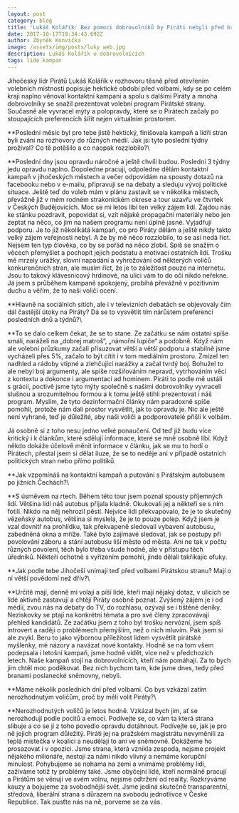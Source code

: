 ```yaml
---
layout: post
category: blog
title: 'Lukáš Kolářík: Bez pomoci dobrovolníků by Piráti nebyli před branami sněmovny'
date: 2017-10-17T19:34:43.692Z
author: Zbyněk Konvička
image: /assets/img/posts/luky web.jpg
description: Lukáš Kolářík o dobrovolnících
tags: lide kampan
---
```

Jihočeský lídr Pirátů Lukáš Kolářík v rozhovoru
těsně před otevřením volebních místností popisuje hektické období před volbami,
kdy se po celém kraji naplno věnoval kontaktní kampani a spolu s dalšími
Piráty a mnoha dobrovolníky se snažil prezentovat volební program Pirátské
strany. Současně ale vyvracel mýty a polopravdy, které se o Pirátech začaly po
stoupajících preferencích šířit nejen virtuálním prostorem.

**Poslední
měsíc byl pro tebe jistě hektický, finišovala kampaň a lídři stran byli zváni
na rozhovory do různých médií. Jak jsi tyto poslední týdny prožíval? Co tě
potěšilo a co naopak rozzlobilo?\

**Poslední
dny jsou opravdu náročné a ještě chvíli budou. Poslední 3 týdny jedu opravdu
naplno. Dopoledne pracuji, odpoledne dělám kontaktní kampaň v jihočeských
městech a večer odpovídám na spousty dotazů na facebooku nebo v e-mailu,
připravuji se na debaty a sleduju vývoj politické situace. Ještě teď do voleb
mám v plánu zastavit se v několika městech, převážně již v mém
rodném strakonickém okrese a tour uzavřu ve čtvrtek v Českých Budějovicích.
Moc se mi letos líbí ten velký zájem lidí. Zajdou nás ke stánku pozdravit,
popovídat si, vzít nějaké propagační materiály nebo jen zeptat na něco, co jim
na našem programu není úplně jasné. Vyjadřují podporu. Je to již několikátá
kampaň, co pro Piráty dělám a ještě nikdy takto velký zájem veřejnosti nebyl. A
že by mě něco rozzlobilo, to se asi nedá říct. Nejsem ten typ člověka, co by se
pořád na něco zlobil. Spíš se snažím o věcech přemýšlet a pochopit jejich
podstatu a motivaci ostatních lidí. Trošku mě mrzely urážky, slovní napadání a
vyhrožování od některých voličů konkurenčních stran, ale musím říct, že je to
záležitost pouze na internetu. Jsou to takový klávesnicový hrdinové, na ulici
vám to do očí nikdo neřekne. Já jsem s průběhem kampaně spokojený, probíhá
převážně v pozitivním duchu a věřím, že to naši voliči ocení.

**Hlavně
na sociálních sítích, ale i v televizních debatách se objevovaly čím dál
častější útoky na Piráty? Dá se to vysvětlit tím nárůstem preferencí posledních
dnů a týdnů?\

**To
se dalo celkem čekat, že se to stane. Ze začátku se nám ostatní spíše smáli,
naráželi na „dobrej matroš“, „námořní lupiče“ a podobně. Když nám ale volební
průzkumy začali přisuzovat větší a větší podporu a stabilně jsme vycházeli přes
5%, začalo to být cítit i v tom mediálním prostoru. Zmizel ten nadhled a
rádoby vtipné a zlehčující narážky a začal tvrdý boj. Bohužel to ale nebyl boj
argumenty, ale spíše rozšiřováním nepravd, vytrhováním věcí z kontextu a
dokonce i argumentací ad hominem. Piráti to podle mě ustáli s grácií,
poctivě jsme tyto mýty společně s našimi dobrovolníky vyvraceli slušnou a
srozumitelnou formou a k tomu ještě stihli prezentovat i náš program.
Myslím, že tyto dezinformační články nám paradoxně spíše pomohli, protože nám
dali prostor vysvětlit, jak to opravdu je. Nic ale ještě není vyhrané, teď je
důležité, aby naši voliči a podporovatelé přišli k volbám.

Já osobně si z toho nesu jedno velké ponaučení.
Od teď již budu více kritický i k článkům, které sdělují informace, které
se mně osobně líbí. Když někdo dokáže účelově měnit informace v článku,
jak se mu to hodí o Pirátech, přestal jsem si dělat iluze, že se to neděje ani
v případě ostatních politických stran nebo přímo politiků.

**Jak
vzpomínáš na kontaktní kampaň a putování s Pirátským autobusem po jižních
Čechách?\

**S úsměvem
na rtech. Během této tour jsem poznal spousty příjemných lidí. Většina lidí náš
autobus přijala kladně. Okukovali jej a někteří se s ním fotili. Nikdo na
něj nehrozil pěstí. Nejvíce lidi překvapovalo, že je to skutečný vězeňský
autobus, většina si myslela, že je to pouze polep. Když jsem je vzal dovnitř na
prohlídku, tak překvapeně sledovali vybavení autobusu, zabedněná okna a mříže.
Také bylo zajímavé sledovat, jak se postupy při povolování záboru a stání
autobusu liší město od města. Ani ne tak v počtu různých povolení, těch
bylo třeba všude hodně, ale v přístupu těch úředníků. Někteří ochotně
s vyřízením pomohli, jinde dělali takříkajíc ofuky. 

**Jak
podle tebe Jihočeši vnímají teď před volbami Pirátskou stranu? Mají o ní větší
povědomí než dřív?\

**Určitě
mají, denně mi volají a píší lidé, kteří mají nějaký dotaz, v ulicích se
lidé aktivně zastavují a chtějí Piráty osobně poznat. Zvýšený zájem je i od
médií, zvou nás na debaty do TV, do rozhlasu, ozývají se i tištěné deníky. Neziskovky
se ptají na konkrétní témata a pro své členy zpracovávají přehled kandidátů. Ze
začátku jsem z toho byl trošku nervózní, jsem spíš introvert a raději o
problémech přemýšlím, než o nich mluvím. Pak jsem si ale zvykl. Beru to jako
výbornou příležitost lidem vysvětlit pirátské myšlenky, mé názory a navázat
nové kontakty. Hodně se na tom všem podepsala i letošní kampaň, jsme hodně
vidět, více než v předchozích letech. Naše kampaň stojí na dobrovolnících,
kteří nám pomáhají. Za to bych jim chtěl moc poděkovat. Bez nich bychom tam,
kde jsme dnes, tedy před branami poslanecké sněmovny, nebyli.

**Máme
několik posledních dní před volbami. Co bys vzkázal zatím nerozhodnutým
voličům, proč by měli volit Piráty?\

**Nerozhodnutých
voličů je letos hodně. Vzkázal bych jim, ať se nerozhodují podle pocitů a
emocí. Podívejte se, co vám ta která strana slibuje a co se jí z toho
povedlo opravdu dotáhnout. Podívejte se, jak je pro ně jejich program důležitý.
Piráti jej na pražském magistrátu nevyměnili za teplá místečka v koalici a
neudělají to ani ve sněmovně. Dokážeme ho prosazovat i v opozici. Jsme
strana, která vznikla zespoda, nejsme projekt nějakého milionáře, nestojí za
námi nikdo vlivný a nemáme korupční minulost. Pohybujeme se nohama na zemi a
vnímáme problémy lidí, zažíváme totiž ty problémy také. Jsme obyčejní lidé,
kteří normálně pracují a Pirátům se věnují ve svém volnu, nejsme odtržení od
reality. Rozkrýváme kauzy a bojujeme za svobodnější svět. Jsme jediná skutečně
transparentní, středová, liberální strana s důrazem na svobodu jednotlivce
v České Republice. Tak pusťte nás na ně, porveme se za vás.
